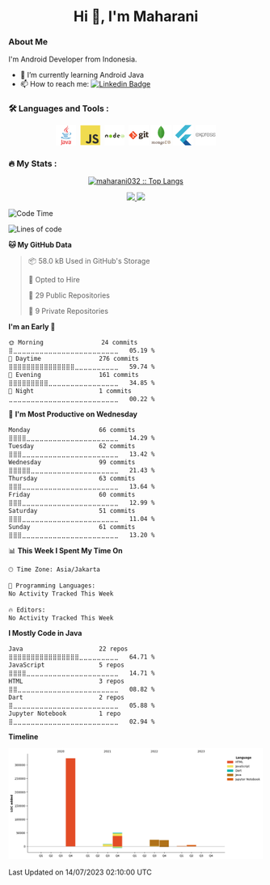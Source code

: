 <div>
    <div align="center">
        <h1 align="center">Hi 👋, I'm Maharani</h1> 
     </div>
    
### About Me
I'm Android Developer from Indonesia.
    
- 🌱 I’m currently learning Android Java
- 📫 How to reach me: [![Linkedin Badge](https://img.shields.io/badge/-Maharani-blue?style=flat&logo=Linkedin&logoColor=white)](https://id.linkedin.com/in/mahar-human)
    
### :hammer_and_wrench: Languages and Tools :
    
<div align='center'>
  <img src="https://github.com/devicons/devicon/blob/master/icons/java/java-original-wordmark.svg" title="Java" alt="Java" width="40" height="40"/>&nbsp;
  <img src="https://github.com/devicons/devicon/blob/master/icons/javascript/javascript-original.svg" title="JavaScript" alt="JavaScript" width="40" height="40"/>&nbsp;
  <img src="https://github.com/devicons/devicon/blob/master/icons/nodejs/nodejs-original-wordmark.svg" title="NodeJS" alt="NodeJS" width="40" height="40"/>&nbsp;
  <img src="https://github.com/devicons/devicon/blob/master/icons/git/git-original-wordmark.svg" title="Git" **alt="Git" width="40" height="40"/>
   <img src="https://github.com/devicons/devicon/blob/master/icons/mongodb/mongodb-original-wordmark.svg" title="Mongodb" **alt="Mongodb" width="40" height="40"/>
   <img src="https://github.com/devicons/devicon/blob/master/icons/flutter/flutter-original.svg" title="Flutter" **alt="Flutter" width="40" height="40"/>
   <img src="https://github.com/devicons/devicon/blob/master/icons/express/express-original-wordmark.svg" title="Express" **alt="Exoress" width="40" height="40"/>
</div>
    
### :fire: My Stats :  
    
<div>
    <p align="center">
          <a href="https://github.com/maharani032/">
          <img src="https://github-readme-stats.vercel.app/api/top-langs/?username=maharani032&langs_count=6&theme=synthwave&layout=compact&hide_border=true" alt="maharani032 :: Top Langs" /></a>
        </p>
        <p align="center">
          <a href="https://github.com/maharani032/">
          <img width="49.5%" src="https://github-readme-stats.vercel.app/api?username=maharani032&show_icons=true&theme=synthwave&hide_border=true" />
          <img width="49.5%" src="https://github-readme-streak-stats.herokuapp.com/?user=maharani032&theme=synthwave&hide_border=true" />
          </a>
       </p>
    </div>
    

<!--START_SECTION:waka-->
![Code Time](http://img.shields.io/badge/Code%20Time-232%20hrs%2027%20mins-blue)

![Lines of code](https://img.shields.io/badge/From%20Hello%20World%20I%27ve%20Written-435.5%20thousand%20lines%20of%20code-blue)

**🐱 My GitHub Data** 

> 📦 58.0 kB Used in GitHub's Storage 
 > 
> 💼 Opted to Hire
 > 
> 📜 29 Public Repositories 
 > 
> 🔑 9 Private Repositories 
 > 
**I'm an Early 🐤** 

```text
🌞 Morning                24 commits          ⣿⣀⣀⣀⣀⣀⣀⣀⣀⣀⣀⣀⣀⣀⣀⣀⣀⣀⣀⣀⣀⣀⣀⣀⣀   05.19 % 
🌆 Daytime                276 commits         ⣿⣿⣿⣿⣿⣿⣿⣿⣿⣿⣿⣿⣿⣿⣿⣀⣀⣀⣀⣀⣀⣀⣀⣀⣀   59.74 % 
🌃 Evening                161 commits         ⣿⣿⣿⣿⣿⣿⣿⣿⣿⣀⣀⣀⣀⣀⣀⣀⣀⣀⣀⣀⣀⣀⣀⣀⣀   34.85 % 
🌙 Night                  1 commits           ⣀⣀⣀⣀⣀⣀⣀⣀⣀⣀⣀⣀⣀⣀⣀⣀⣀⣀⣀⣀⣀⣀⣀⣀⣀   00.22 % 
```
📅 **I'm Most Productive on Wednesday** 

```text
Monday                   66 commits          ⣿⣿⣿⣿⣀⣀⣀⣀⣀⣀⣀⣀⣀⣀⣀⣀⣀⣀⣀⣀⣀⣀⣀⣀⣀   14.29 % 
Tuesday                  62 commits          ⣿⣿⣿⣀⣀⣀⣀⣀⣀⣀⣀⣀⣀⣀⣀⣀⣀⣀⣀⣀⣀⣀⣀⣀⣀   13.42 % 
Wednesday                99 commits          ⣿⣿⣿⣿⣿⣀⣀⣀⣀⣀⣀⣀⣀⣀⣀⣀⣀⣀⣀⣀⣀⣀⣀⣀⣀   21.43 % 
Thursday                 63 commits          ⣿⣿⣿⣀⣀⣀⣀⣀⣀⣀⣀⣀⣀⣀⣀⣀⣀⣀⣀⣀⣀⣀⣀⣀⣀   13.64 % 
Friday                   60 commits          ⣿⣿⣿⣀⣀⣀⣀⣀⣀⣀⣀⣀⣀⣀⣀⣀⣀⣀⣀⣀⣀⣀⣀⣀⣀   12.99 % 
Saturday                 51 commits          ⣿⣿⣿⣀⣀⣀⣀⣀⣀⣀⣀⣀⣀⣀⣀⣀⣀⣀⣀⣀⣀⣀⣀⣀⣀   11.04 % 
Sunday                   61 commits          ⣿⣿⣿⣀⣀⣀⣀⣀⣀⣀⣀⣀⣀⣀⣀⣀⣀⣀⣀⣀⣀⣀⣀⣀⣀   13.20 % 
```


📊 **This Week I Spent My Time On** 

```text
🕑︎ Time Zone: Asia/Jakarta

💬 Programming Languages: 
No Activity Tracked This Week

🔥 Editors: 
No Activity Tracked This Week
```

**I Mostly Code in Java** 

```text
Java                     22 repos            ⣿⣿⣿⣿⣿⣿⣿⣿⣿⣿⣿⣿⣿⣿⣿⣿⣀⣀⣀⣀⣀⣀⣀⣀⣀   64.71 % 
JavaScript               5 repos             ⣿⣿⣿⣿⣀⣀⣀⣀⣀⣀⣀⣀⣀⣀⣀⣀⣀⣀⣀⣀⣀⣀⣀⣀⣀   14.71 % 
HTML                     3 repos             ⣿⣿⣀⣀⣀⣀⣀⣀⣀⣀⣀⣀⣀⣀⣀⣀⣀⣀⣀⣀⣀⣀⣀⣀⣀   08.82 % 
Dart                     2 repos             ⣿⣀⣀⣀⣀⣀⣀⣀⣀⣀⣀⣀⣀⣀⣀⣀⣀⣀⣀⣀⣀⣀⣀⣀⣀   05.88 % 
Jupyter Notebook         1 repo              ⣿⣀⣀⣀⣀⣀⣀⣀⣀⣀⣀⣀⣀⣀⣀⣀⣀⣀⣀⣀⣀⣀⣀⣀⣀   02.94 % 
```



**Timeline**

![Lines of Code chart](https://raw.githubusercontent.com/maharani032/maharani032/main/assets/bar_graph.png)


 Last Updated on 14/07/2023 02:10:00 UTC
<!--END_SECTION:waka-->
    
</div>
    
    
</div>



<!--
**maharani032/maharani032** is a ✨ _special_ ✨ repository because its `README.md` (this file) appears on your GitHub profile.

Here are some ideas to get you started:

- 🔭 I’m currently working on ...
- 🌱 I’m currently learning ...
- 👯 I’m looking to collaborate on ...
- 🤔 I’m looking for help with ...
- 💬 Ask me about ...
- 📫 How to reach me: ...
- 😄 Pronouns: ...
- ⚡ Fun fact: ...
-->
